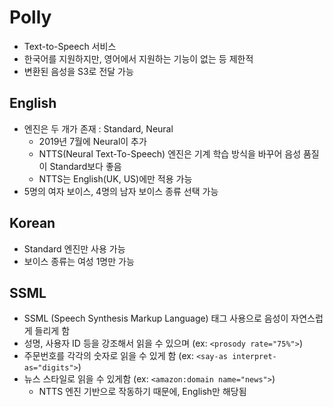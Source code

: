 # Polly
- Text-to-Speech 서비스
- 한국어를 지원하지만, 영어에서 지원하는 기능이 없는 등 제한적
- 변환된 음성을 S3로 전달 가능

## English
- 엔진은 두 개가 존재 : Standard, Neural
    - 2019년 7월에 Neural이 추가
    - NTTS(Neural Text-To-Speech) 엔진은 기계 학습 방식을 바꾸어 음성 품질이 Standard보다 좋음
    - NTTS는 English(UK, US)에만 적용 가능
- 5명의 여자 보이스, 4명의 남자 보이스 종류 선택 가능

## Korean
- Standard 엔진만 사용 가능
- 보이스 종류는 여성 1명만 가능

## SSML
- SSML (Speech Synthesis Markup Language) 태그 사용으로 음성이 자연스럽게 들리게 함
- 성명, 사용자 ID 등을 강조해서 읽을 수 있으며 (ex: `<prosody rate="75%">`)
- 주문번호를 각각의 숫자로 읽을 수 있게 함 (ex: `<say-as interpret-as="digits">`)
- 뉴스 스타일로 읽을 수 있게함 (ex: `<amazon:domain name="news">`)
    - NTTS 엔진 기반으로 작동하기 때문에, English만 해당됨
